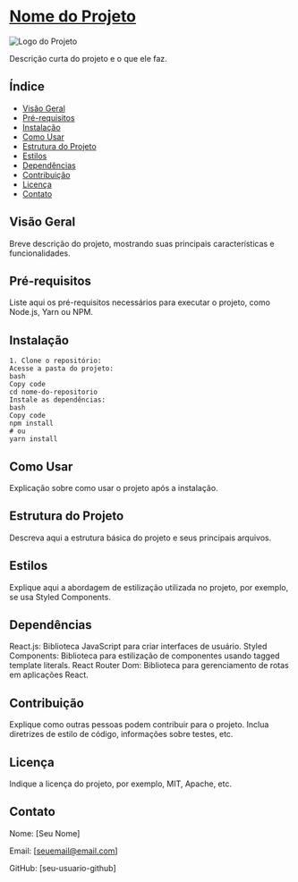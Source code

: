 # [Nome do Projeto](https://teste-de-conhecimento-para-programador-react-trainee.vercel.app/)

![Logo do Projeto](link_para_logo.png)

Descrição curta do projeto e o que ele faz.

## Índice

- [Visão Geral](#visão-geral)
- [Pré-requisitos](#pré-requisitos)
- [Instalação](#instalação)
- [Como Usar](#como-usar)
- [Estrutura do Projeto](#estrutura-do-projeto)
- [Estilos](#estilos)
- [Dependências](#dependências)
- [Contribuição](#contribuição)
- [Licença](#licença)
- [Contato](#contato)

## Visão Geral

Breve descrição do projeto, mostrando suas principais características e funcionalidades.

## Pré-requisitos

Liste aqui os pré-requisitos necessários para executar o projeto, como Node.js, Yarn ou NPM.

## Instalação
```
1. Clone o repositório:
Acesse a pasta do projeto:
bash
Copy code
cd nome-do-repositorio
Instale as dependências:
bash
Copy code
npm install
# ou
yarn install
```

## Como Usar
Explicação sobre como usar o projeto após a instalação.

## Estrutura do Projeto
Descreva aqui a estrutura básica do projeto e seus principais arquivos.

## Estilos
Explique aqui a abordagem de estilização utilizada no projeto, por exemplo, se usa Styled Components.

## Dependências
React.js: Biblioteca JavaScript para criar interfaces de usuário.
Styled Components: Biblioteca para estilização de componentes usando tagged template literals.
React Router Dom: Biblioteca para gerenciamento de rotas em aplicações React.

## Contribuição
Explique como outras pessoas podem contribuir para o projeto. Inclua diretrizes de estilo de código, informações sobre testes, etc.

## Licença
Indique a licença do projeto, por exemplo, MIT, Apache, etc.

## Contato

Nome: [Seu Nome]

Email: [seuemail@email.com]

GitHub: [seu-usuario-github]
